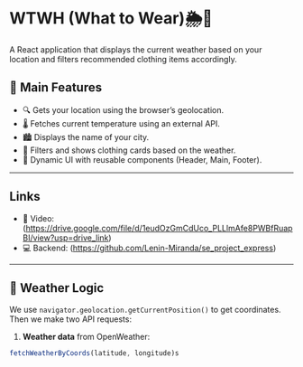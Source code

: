 # WTWH (What to Wear)🌦👕

A React application that displays the current weather based on your location and filters recommended clothing items accordingly.

## 📌 Main Features

- 🔍 Gets your location using the browser’s geolocation.
- 🌡 Fetches current temperature using an external API.
- 🏙 Displays the name of your city.
- 🧥 Filters and shows clothing cards based on the weather.
- 🧭 Dynamic UI with reusable components (Header, Main, Footer).

---

## Links

- 🎥 Video: (https://drive.google.com/file/d/1eudOzGmCdUco_PLLlmAfe8PWBfRuapBI/view?usp=drive_link)
- 💻 Backend: (https://github.com/Lenin-Miranda/se_project_express)

---

## 🧠 Weather Logic

We use `navigator.geolocation.getCurrentPosition()` to get coordinates. Then we make two API requests:

1. **Weather data** from OpenWeather:

```js
fetchWeatherByCoords(latitude, longitude)s

```
